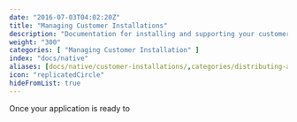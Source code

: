 ```yaml
---
date: "2016-07-03T04:02:20Z"
title: "Managing Customer Installations"
description: "Documentation for installing and supporting your customers."
weight: "300"
categories: [ "Managing Customer Installation" ]
index: "docs/native"
aliases: [docs/native/customer-installations/,categories/distributing-an-application/,/docs/kb/supporting-your-customers/customer-install-instructions/]
icon: "replicatedCircle"
hideFromList: true
---
```


Once your application is ready to
